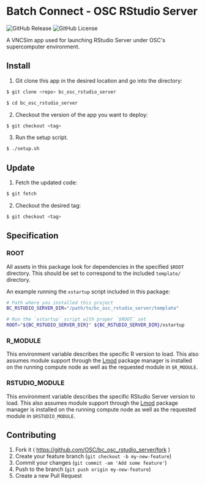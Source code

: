 # Batch Connect - OSC RStudio Server

![GitHub Release](https://img.shields.io/github/release/osc/bc_osc_rstudio_server.svg)
![GitHub License](https://img.shields.io/github/license/osc/bc_osc_rstudio_server.svg)

A VNCSim app used for launching RStudio Server under OSC's supercomputer
environment.

## Install

1. Git clone this app in the desired location and go into the directory:

  ```sh
  $ git clone <repo> bc_osc_rstudio_server

  $ cd bc_osc_rstudio_server
  ```

2. Checkout the version of the app you want to deploy:

  ```sh
  $ git checkout <tag>
  ```
  
3. Run the setup script.

  ```sh
  $ ./setup.sh
  ```

## Update

1. Fetch the updated code:

  ```sh
  $ git fetch
  ```

2. Checkout the desired tag:

  ```sh
  $ git checkout <tag>
  ```

## Specification

### ROOT

All assets in this package look for dependencies in the specified `$ROOT`
directory. This should be set to correspond to the included `template/`
directory.

An example running the `xstartup` script included in this package:

```sh
# Path where you installed this project
BC_RSTUDIO_SERVER_DIR="/path/to/bc_osc_rstudio_server/template"

# Run the `xstartup` script with proper `$ROOT` set
ROOT="${BC_RSTUDIO_SERVER_DIR}" ${BC_RSTUDIO_SERVER_DIR}/xstartup
```

### R_MODULE

This environment variable describes the specific R version to load. This also
assumes module support through the
[Lmod](https://www.tacc.utexas.edu/research-development/tacc-projects/lmod)
package manager is installed on the running compute node as well as the
requested module in `$R_MODULE`.

### RSTUDIO_MODULE

This environment variable describes the specific RStudio Server version to
load. This also assumes module support through the
[Lmod](https://www.tacc.utexas.edu/research-development/tacc-projects/lmod)
package manager is installed on the running compute node as well as the
requested module in `$RSTUDIO_MODULE`.

## Contributing

1. Fork it ( https://github.com/OSC/bc_osc_rstudio_server/fork )
2. Create your feature branch (`git checkout -b my-new-feature`)
3. Commit your changes (`git commit -am 'Add some feature'`)
4. Push to the branch (`git push origin my-new-feature`)
5. Create a new Pull Request
